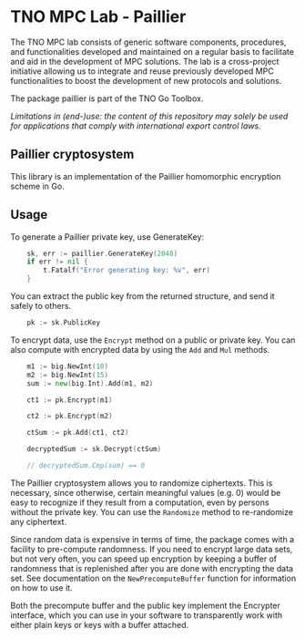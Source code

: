 # TNO MPC Lab - Paillier

The TNO MPC lab consists of generic software components, procedures, and functionalities developed and maintained on a regular basis to facilitate and aid in the development of MPC solutions. The lab is a cross-project initiative allowing us to integrate and reuse previously developed MPC functionalities to boost the development of new protocols and solutions.

The package paillier is part of the TNO Go Toolbox.

*Limitations in (end-)use: the content of this repository may solely be used for applications that comply with international export control laws.*

## Paillier cryptosystem

This library is an implementation of the Paillier homomorphic encryption scheme in Go.

## Usage

To generate a Paillier private key, use GenerateKey:
```go
	sk, err := paillier.GenerateKey(2048)
	if err != nil {
		t.Fatalf("Error generating key: %v", err)
	}
```

You can extract the public key from the returned structure, and send it safely to others.
```go
	pk := sk.PublicKey
```

To encrypt data, use the `Encrypt` method on a public or private key.
You can also compute with encrypted data by using the `Add` and `Mul` methods.
```go
	m1 := big.NewInt(10)
	m2 := big.NewInt(15)
	sum := new(big.Int).Add(m1, m2)

	ct1 := pk.Encrypt(m1)

	ct2 := pk.Encrypt(m2)

	ctSum := pk.Add(ct1, ct2)

	decryptedSum := sk.Decrypt(ctSum)

	// decryptedSum.Cmp(sum) == 0
```

The Paillier cryptosystem allows you to randomize ciphertexts.
This is necessary, since otherwise, certain meaningful values (e.g. 0) would be easy to
recognize if they result from a computation, even by persons without the private key.
You can use the `Randomize` method to re-randomize any ciphertext.

Since random data is expensive in terms of time, the package comes with a facility to
pre-compute randomness. If you need to encrypt large data sets, but not very often, you
can speed up encryption by keeping a buffer of randomness that is replenished after you
are done with encrypting the data set. See documentation on the `NewPrecomputeBuffer`
function for information on how to use it.

Both the precompute buffer and the public key implement the Encrypter interface, which
you can use in your software to transparently work with either plain keys or keys with
a buffer attached.

